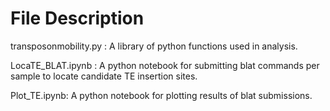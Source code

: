 # File Description

transposonmobility.py : A library of python functions used in analysis.

LocaTE_BLAT.ipynb : A python notebook for submitting blat commands per sample to locate candidate TE insertion sites.

Plot_TE.ipynb: A python notebook for plotting results of blat submissions. 